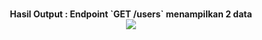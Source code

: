 <p align="center">
    <br>
        <b>Hasil Output : Endpoint `GET /users` menampilkan 2 data</b>
    <br>
    <a href="https://github.com/UsergeTeam/Userge">
        <img src="https://telegra.ph/file/fd2f9f98ed57cca4702e6.png">
    </a>
</p>